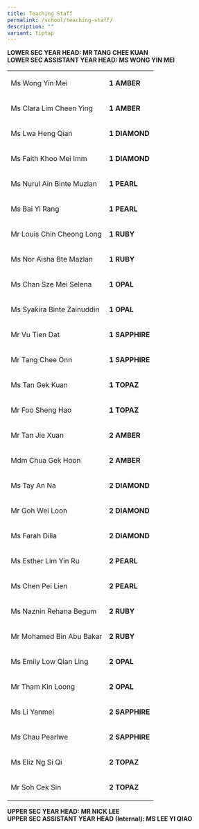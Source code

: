 ```yaml
---
title: Teaching Staff
permalink: /school/teaching-staff/
description: ""
variant: tiptap
---
```

<p><strong>LOWER SEC YEAR HEAD: MR TANG CHEE KUAN </strong><br><strong>LOWER SEC ASSISTANT YEAR HEAD: MS WONG YIN MEI</strong></p><table><tbody><tr><td rowspan="1" colspan="1"><p>Ms Wong Yin Mei</p></td><td rowspan="1" colspan="1"><p><strong>1 AMBER</strong></p></td></tr><tr><td rowspan="1" colspan="1"><p>Ms Clara Lim Cheen Ying</p></td><td rowspan="1" colspan="1"><p><strong>1 AMBER</strong></p></td></tr><tr><td rowspan="1" colspan="1"><p>Ms Lwa Heng Qian</p></td><td rowspan="1" colspan="1"><p><strong>1 DIAMOND</strong></p></td></tr><tr><td rowspan="1" colspan="1"><p>Ms Faith Khoo Mei Imm&nbsp;</p></td><td rowspan="1" colspan="1"><p><strong>1 DIAMOND</strong></p></td></tr><tr><td rowspan="1" colspan="1"><p>Ms Nurul Ain Binte Muzlan</p></td><td rowspan="1" colspan="1"><p><strong>1 PEARL</strong></p></td></tr><tr><td rowspan="1" colspan="1"><p>Ms Bai Yi Rang</p></td><td rowspan="1" colspan="1"><p><strong>1 PEARL</strong></p></td></tr><tr><td rowspan="1" colspan="1"><p>Mr Louis Chin Cheong Long</p></td><td rowspan="1" colspan="1"><p><strong>1 RUBY</strong></p></td></tr><tr><td rowspan="1" colspan="1"><p>Ms Nor Aisha Bte Mazlan</p></td><td rowspan="1" colspan="1"><p><strong>1 RUBY</strong></p></td></tr><tr><td rowspan="1" colspan="1"><p>Ms Chan Sze Mei Selena</p></td><td rowspan="1" colspan="1"><p><strong>1 OPAL</strong></p></td></tr><tr><td rowspan="1" colspan="1"><p>Ms Syakira Binte Zainuddin</p></td><td rowspan="1" colspan="1"><p><strong>1 OPAL</strong></p></td></tr><tr><td rowspan="1" colspan="1"><p>Mr Vu Tien Dat</p></td><td rowspan="1" colspan="1"><p><strong>1 SAPPHIRE</strong></p></td></tr><tr><td rowspan="1" colspan="1"><p>Mr Tang Chee Onn</p></td><td rowspan="1" colspan="1"><p><strong>1 SAPPHIRE</strong></p></td></tr><tr><td rowspan="1" colspan="1"><p>Ms Tan Gek Kuan&nbsp;</p></td><td rowspan="1" colspan="1"><p><strong>1 TOPAZ</strong></p></td></tr><tr><td rowspan="1" colspan="1"><p>Mr Foo Sheng Hao</p></td><td rowspan="1" colspan="1"><p><strong>1 TOPAZ</strong></p></td></tr><tr><td rowspan="1" colspan="1"><p>Mr Tan Jie Xuan</p></td><td rowspan="1" colspan="1"><p><strong>2 AMBER</strong></p></td></tr><tr><td rowspan="1" colspan="1"><p>Mdm Chua Gek Hoon</p></td><td rowspan="1" colspan="1"><p><strong>2 AMBER</strong></p></td></tr><tr><td rowspan="1" colspan="1"><p>Ms Tay An Na</p></td><td rowspan="1" colspan="1"><p><strong>2 DIAMOND</strong></p></td></tr><tr><td rowspan="1" colspan="1"><p>Mr Goh Wei Loon</p></td><td rowspan="1" colspan="1"><p><strong>2 DIAMOND</strong></p></td></tr><tr><td rowspan="1" colspan="1"><p>Ms Farah Dilla</p></td><td rowspan="1" colspan="1"><p><strong>2 DIAMOND</strong></p></td></tr><tr><td rowspan="1" colspan="1"><p>Ms Esther Lim Yin Ru</p></td><td rowspan="1" colspan="1"><p><strong>2 PEARL</strong></p></td></tr><tr><td rowspan="1" colspan="1"><p>Ms Chen Pei Lien</p></td><td rowspan="1" colspan="1"><p><strong>2 PEARL</strong></p></td></tr><tr><td rowspan="1" colspan="1"><p>Ms Naznin Rehana Begum&nbsp;</p></td><td rowspan="1" colspan="1"><p><strong>2 RUBY</strong></p></td></tr><tr><td rowspan="1" colspan="1"><p>Mr Mohamed Bin Abu Bakar</p></td><td rowspan="1" colspan="1"><p><strong>2 RUBY</strong></p></td></tr><tr><td rowspan="1" colspan="1"><p>Ms Emily Low Qian Ling</p></td><td rowspan="1" colspan="1"><p><strong>2 OPAL</strong></p></td></tr><tr><td rowspan="1" colspan="1"><p>Mr Tham Kin Loong&nbsp;</p></td><td rowspan="1" colspan="1"><p><strong>2 OPAL</strong></p></td></tr><tr><td rowspan="1" colspan="1"><p>Ms Li Yanmei</p></td><td rowspan="1" colspan="1"><p><strong>2 SAPPHIRE</strong></p></td></tr><tr><td rowspan="1" colspan="1"><p>Ms Chau Pearlwe</p></td><td rowspan="1" colspan="1"><p><strong>2 SAPPHIRE</strong></p></td></tr><tr><td rowspan="1" colspan="1"><p>Ms Eliz Ng Si Qi</p></td><td rowspan="1" colspan="1"><p><strong>2 TOPAZ</strong></p></td></tr><tr><td rowspan="1" colspan="1"><p>Mr Soh Cek Sin</p></td><td rowspan="1" colspan="1"><p><strong>2 TOPAZ</strong></p></td></tr></tbody></table><p></p><p><strong>UPPER SEC YEAR HEAD: MR NICK LEE</strong><br><strong>UPPER SEC ASSISTANT YEAR HEAD (Internal): MS LEE YI QIAO</strong></p><p></p><p></p><p></p>